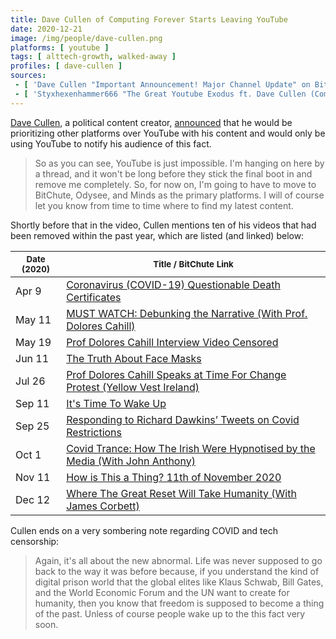 ```yaml
---
title: Dave Cullen of Computing Forever Starts Leaving YouTube
date: 2020-12-21
image: /img/people/dave-cullen.png
platforms: [ youtube ]
tags: [ alttech-growth, walked-away ]
profiles: [ dave-cullen ]
sources:
 - [ 'Dave Cullen "Important Announcement! Major Channel Update" on BitChute (21 Dec 2020)', 'https://www.bitchute.com/video/3nOigXR9fPk/' ]
 - [ 'Styxhexenhammer666 "The Great Youtube Exodus ft. Dave Cullen (Computing Forever)" on BitChute (23 Dec 2020)', 'https://www.bitchute.com/video/tqxTpkLZ-yc/' ]
---
```


[Dave Cullen](/profiles/dave-cullen/), a political content creator,
[announced](https://www.bitchute.com/video/3nOigXR9fPk/) that he would be
prioritizing other platforms over YouTube with his content and would only be
using YouTube to notify his audience of this fact.

> So as you can see, YouTube is just impossible. I'm hanging on here by a
> thread, and it won't be long before they stick the final boot in and remove
> me completely. So, for now on, I'm going to have to move to BitChute, Odysee,
> and Minds as the primary platforms. I will of course let you know from time
> to time where to find my latest content.

Shortly before that in the video, Cullen mentions ten of his videos that had
been removed within the past year, which are listed (and linked) below:

| <small>Date (2020)</small> | <small>Title / BitChute Link</small> |
|---|---|
| Apr 9 | [Coronavirus (COVID-19) Questionable Death Certificates](https://www.bitchute.com/video/YfG9nmAnQp4/) |
| May 11 | [MUST WATCH: Debunking the Narrative (With Prof. Dolores Cahill)](https://www.bitchute.com/video/Avc6_ftzk3w/) |
| May 19 | [Prof Dolores Cahill Interview Video Censored](https://www.bitchute.com/video/CLnWahgtfBA/) |
| Jun 11 | [The Truth About Face Masks](https://www.bitchute.com/video/U47_sRuG0Yg/) |
| Jul 26 | [Prof Dolores Cahill Speaks at Time For Change Protest (Yellow Vest Ireland)](https://www.bitchute.com/video/YQzdvxUiJCc/) |
| Sep 11 | [It's Time To Wake Up](https://www.bitchute.com/video/Lh6VnB7JvW0/) |
| Sep 25 | [Responding to Richard Dawkins’ Tweets on Covid Restrictions](https://www.bitchute.com/video/cjaaqk-NhbY/) |
| Oct 1 | [Covid Trance: How The Irish Were Hypnotised by the Media (With John Anthony)](https://www.bitchute.com/video/FgSALTfZCT0/) |
| Nov 11 | [How is This a Thing? 11th of November 2020](https://www.bitchute.com/video/33rlMWNJKNE/) |
| Dec 12 | [Where The Great Reset Will Take Humanity (With James Corbett)](https://www.bitchute.com/video/VWbXpQtOIog/) |

Cullen ends on a very sombering note regarding COVID and tech censorship:

> Again, it's all about the new abnormal. Life was never supposed to go back to
> the way it was before because, if you understand the kind of digital prison
> world that the global elites like Klaus Schwab, Bill Gates, and the World
> Economic Forum and the UN want to create for humanity, then you know that
> freedom is supposed to become a thing of the past. Unless of course people
> wake up to the this fact very soon.
